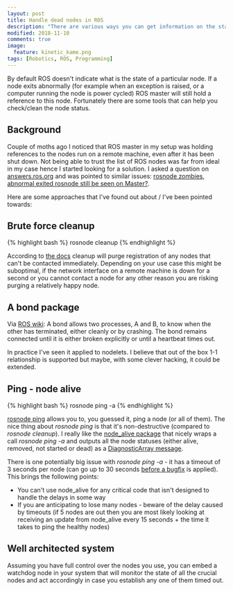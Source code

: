 ```yaml
---
layout: post
title: Handle dead nodes in ROS
description: "There are various ways you can get information on the state of the nodes in your ROS based system. This post discusses using 3 different methods to handle zombie or abnormally exited ROS nodes."
modified: 2018-11-10
comments: true
image:
  feature: kinetic_kame.png
tags: [Robotics, ROS, Programming]
---
```


By default ROS doesn't indicate what is the state of a particular node. If a node exits abnormally (for example when an exception is raised, or a computer running the node is power cycled) ROS master will still hold a reference to this node. Fortunately there are some tools that can help you check/clean the node status.

<!-- more -->

## Background

Couple of moths ago I noticed that ROS master in my setup was holding references to the nodes run on a remote machine, even after it has been shut down. Not being able to trust the list of ROS nodes was far from ideal in my case hence I started looking for a solution. I asked a question on [answers.ros.org](https://answers.ros.org/question/303706/roscore-force-unregister-of-node-that-died/) and was pointed to similar issues: [rosnode zombies](https://answers.ros.org/question/9521/rosnode-zombies/), [ abnormal exited rosnode still be seen on Master?](https://answers.ros.org/question/285530/abnormal-exited-rosnode-still-be-seen-on-master/).

Here are some approaches that I've found out about / I've been pointed towards:

## Brute force cleanup

{% highlight bash %}
rosnode cleanup
{% endhighlight %}

According to [the docs](http://wiki.ros.org/rosnode#rosnode_cleanup) cleanup will purge registration of any nodes that can't be contacted immediately. Depending on your use case this might be suboptimal, if the network interface on a remote machine is down for a second or you cannot contact a node for any other reason you are risking purging a relatively happy node.

## A bond package

Via [ROS wiki](http://wiki.ros.org/bond): A bond allows two processes, A and B, to know when the other has terminated, either cleanly or by crashing. The bond remains connected until it is either broken explicitly or until a heartbeat times out.

In practice I've seen it applied to nodelets. I believe that out of the box 1-1 relationship is supported but maybe, with some clever hacking, it could be extended.

## Ping - node alive

{% highlight bash %}
rosnode ping -a
{% endhighlight %}

[rosnode ping](http://wiki.ros.org/rosnode#rosnode_ping) allows you to, you guessed it, ping a node (or all of them). The nice thing about *rosnode ping* is that it's non-destructive (compared to *rosnode cleanup*). I really like the [node_alive package](https://github.com/tue-robotics/node_alive) that nicely wraps a call *rosnode ping -a* and outputs all the node statuses (either alive, removed, not started or dead) as a [DiagnosticArray message](http://docs.ros.org/melodic/api/diagnostic_msgs/html/msg/DiagnosticArray.html).

There is one potentially big issue with *rosnode ping -a* - it has a timeout of 3 seconds per node (can go up to 30 seconds [before a bugfix](https://github.com/ros/ros_comm/issues/1516) is applied). This brings the following points:

* You can't use node_alive for any critical code that isn't designed to handle the delays in some way
* If you are anticipating to lose many nodes - beware of the delay caused by timeouts (if 5 nodes are out then you are most likely looking at receiving an update from node_alive every 15 seconds + the time it takes to ping the healthy nodes)

## Well architected system

Assuming you have full control over the nodes you use, you can embed a watchdog node in your system that will monitor the state of all the crucial nodes and act accordingly in case you establish any one of them timed out.